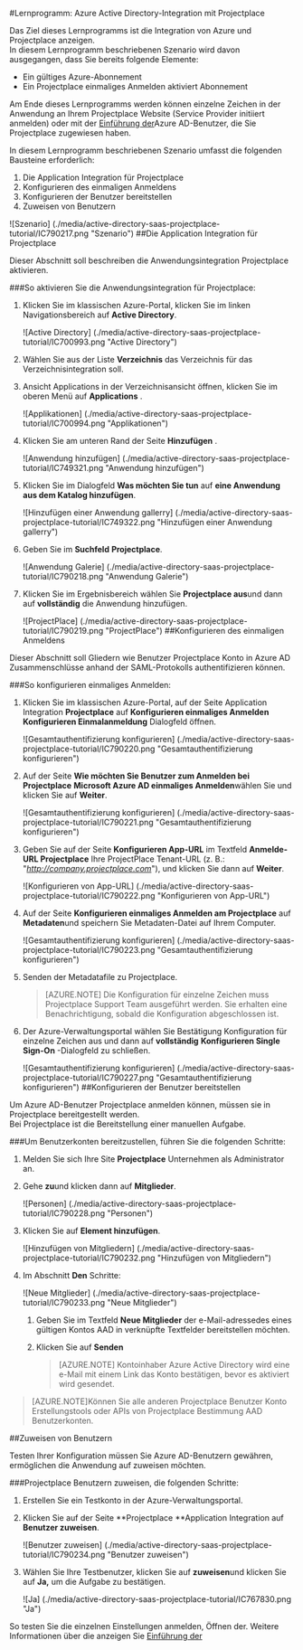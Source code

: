 <properties 
    pageTitle="Lernprogramm: Azure Active Directory Integration Projectplace | Microsoft Azure" 
    description="Erfahren Sie, wie mit Projectplace Azure Active Directory-auf automatisierte Bereitstellung und mehr!" 
    services="active-directory" 
    authors="jeevansd"  
    documentationCenter="na" 
    manager="femila"/>
<tags 
    ms.service="active-directory" 
    ms.devlang="na" 
    ms.topic="article" 
    ms.tgt_pltfrm="na" 
    ms.workload="identity" 
    ms.date="09/26/2016" 
    ms.author="jeedes" />

#<a name="tutorial-azure-active-directory-integration-with-projectplace"></a>Lernprogramm: Azure Active Directory-Integration mit Projectplace
  
Das Ziel dieses Lernprogramms ist die Integration von Azure und Projectplace anzeigen.  
In diesem Lernprogramm beschriebenen Szenario wird davon ausgegangen, dass Sie bereits folgende Elemente:

-   Ein gültiges Azure-Abonnement
-   Ein Projectplace einmaliges Anmelden aktiviert Abonnement
  
Am Ende dieses Lernprogramms werden können einzelne Zeichen in der Anwendung an Ihrem Projectplace Website (Service Provider initiiert anmelden) oder mit der [Einführung der](active-directory-saas-access-panel-introduction.md)Azure AD-Benutzer, die Sie Projectplace zugewiesen haben.
  
In diesem Lernprogramm beschriebenen Szenario umfasst die folgenden Bausteine erforderlich:

1.  Die Application Integration für Projectplace
2.  Konfigurieren des einmaligen Anmeldens
3.  Konfigurieren der Benutzer bereitstellen
4.  Zuweisen von Benutzern

![Szenario] (./media/active-directory-saas-projectplace-tutorial/IC790217.png "Szenario")
##<a name="enabling-the-application-integration-for-projectplace"></a>Die Application Integration für Projectplace
  
Dieser Abschnitt soll beschreiben die Anwendungsintegration Projectplace aktivieren.

###<a name="to-enable-the-application-integration-for-projectplace-perform-the-following-steps"></a>So aktivieren Sie die Anwendungsintegration für Projectplace:

1.  Klicken Sie im klassischen Azure-Portal, klicken Sie im linken Navigationsbereich auf **Active Directory**.

    ![Active Directory] (./media/active-directory-saas-projectplace-tutorial/IC700993.png "Active Directory")

2.  Wählen Sie aus der Liste **Verzeichnis** das Verzeichnis für das Verzeichnisintegration soll.

3.  Ansicht Applications in der Verzeichnisansicht öffnen, klicken Sie im oberen Menü auf **Applications** .

    ![Applikationen] (./media/active-directory-saas-projectplace-tutorial/IC700994.png "Applikationen")

4.  Klicken Sie am unteren Rand der Seite **Hinzufügen** .

    ![Anwendung hinzufügen] (./media/active-directory-saas-projectplace-tutorial/IC749321.png "Anwendung hinzufügen")

5.  Klicken Sie im Dialogfeld **Was möchten Sie tun** auf **eine Anwendung aus dem Katalog hinzufügen**.

    ![Hinzufügen einer Anwendung gallerry] (./media/active-directory-saas-projectplace-tutorial/IC749322.png "Hinzufügen einer Anwendung gallerry")

6.  Geben Sie im **Suchfeld** **Projectplace**.

    ![Anwendung Galerie] (./media/active-directory-saas-projectplace-tutorial/IC790218.png "Anwendung Galerie")

7.  Klicken Sie im Ergebnisbereich wählen Sie **Projectplace aus**und dann auf **vollständig** die Anwendung hinzufügen.

    ![ProjectPlace] (./media/active-directory-saas-projectplace-tutorial/IC790219.png "ProjectPlace")
##<a name="configuring-single-sign-on"></a>Konfigurieren des einmaligen Anmeldens
  
Dieser Abschnitt soll Gliedern wie Benutzer Projectplace Konto in Azure AD Zusammenschlüsse anhand der SAML-Protokolls authentifizieren können.

###<a name="to-configure-single-sign-on-perform-the-following-steps"></a>So konfigurieren einmaliges Anmelden:

1.  Klicken Sie im klassischen Azure-Portal, auf der Seite Application Integration **Projectplace** auf **Konfigurieren einmaliges Anmelden** **Konfigurieren Einmalanmeldung** Dialogfeld öffnen.

    ![Gesamtauthentifizierung konfigurieren] (./media/active-directory-saas-projectplace-tutorial/IC790220.png "Gesamtauthentifizierung konfigurieren")

2.  Auf der Seite **Wie möchten Sie Benutzer zum Anmelden bei Projectplace** **Microsoft Azure AD einmaliges Anmelden**wählen Sie und klicken Sie auf **Weiter**.

    ![Gesamtauthentifizierung konfigurieren] (./media/active-directory-saas-projectplace-tutorial/IC790221.png "Gesamtauthentifizierung konfigurieren")

3.  Geben Sie auf der Seite **Konfigurieren App-URL** im Textfeld **Anmelde-URL Projectplace** Ihre ProjectPlace Tenant-URL (z. B.: "*http://company.projectplace.com*"), und klicken Sie dann auf **Weiter**.

    ![Konfigurieren von App-URL] (./media/active-directory-saas-projectplace-tutorial/IC790222.png "Konfigurieren von App-URL")

4.  Auf der Seite **Konfigurieren einmaliges Anmelden am Projectplace** auf **Metadaten**und speichern Sie Metadaten-Datei auf Ihrem Computer.

    ![Gesamtauthentifizierung konfigurieren] (./media/active-directory-saas-projectplace-tutorial/IC790223.png "Gesamtauthentifizierung konfigurieren")

5.  Senden der Metadatafile zu Projectplace.

    >[AZURE.NOTE] Die Konfiguration für einzelne Zeichen muss Projectplace Support Team ausgeführt werden. Sie erhalten eine Benachrichtigung, sobald die Konfiguration abgeschlossen ist.

6.  Der Azure-Verwaltungsportal wählen Sie Bestätigung Konfiguration für einzelne Zeichen aus und dann auf **vollständig** **Konfigurieren Single Sign-On** -Dialogfeld zu schließen.

    ![Gesamtauthentifizierung konfigurieren] (./media/active-directory-saas-projectplace-tutorial/IC790227.png "Gesamtauthentifizierung konfigurieren")
##<a name="configuring-user-provisioning"></a>Konfigurieren der Benutzer bereitstellen
  
Um Azure AD-Benutzer Projectplace anmelden können, müssen sie in Projectplace bereitgestellt werden.  
Bei Projectplace ist die Bereitstellung einer manuellen Aufgabe.

###<a name="to-provision-a-user-accounts-perform-the-following-steps"></a>Um Benutzerkonten bereitzustellen, führen Sie die folgenden Schritte:

1.  Melden Sie sich Ihre Site **Projectplace** Unternehmen als Administrator an.

2.  Gehe **zu**und klicken dann auf **Mitglieder**.

    ![Personen] (./media/active-directory-saas-projectplace-tutorial/IC790228.png "Personen")

3.  Klicken Sie auf **Element hinzufügen**.

    ![Hinzufügen von Mitgliedern] (./media/active-directory-saas-projectplace-tutorial/IC790232.png "Hinzufügen von Mitgliedern")

4.  Im Abschnitt **Den** Schritte:

    ![Neue Mitglieder] (./media/active-directory-saas-projectplace-tutorial/IC790233.png "Neue Mitglieder")

    1.  Geben Sie im Textfeld **Neue Mitglieder** der e-Mail-adressedes eines gültigen Kontos AAD in verknüpfte Textfelder bereitstellen möchten.
    2.  Klicken Sie auf **Senden**

        >[AZURE.NOTE] Kontoinhaber Azure Active Directory wird eine e-Mail mit einem Link das Konto bestätigen, bevor es aktiviert wird gesendet.
    
>[AZURE.NOTE]Können Sie alle anderen Projectplace Benutzer Konto Erstellungstools oder APIs von Projectplace Bestimmung AAD Benutzerkonten.

##<a name="assigning-users"></a>Zuweisen von Benutzern
  
Testen Ihrer Konfiguration müssen Sie Azure AD-Benutzern gewähren, ermöglichen die Anwendung auf zuweisen möchten.

###<a name="to-assign-users-to-projectplace-perform-the-following-steps"></a>Projectplace Benutzern zuweisen, die folgenden Schritte:

1.  Erstellen Sie ein Testkonto in der Azure-Verwaltungsportal.

2.  Klicken Sie auf der Seite **Projectplace **Application Integration auf **Benutzer zuweisen**.

    ![Benutzer zuweisen] (./media/active-directory-saas-projectplace-tutorial/IC790234.png "Benutzer zuweisen")

3.  Wählen Sie Ihre Testbenutzer, klicken Sie auf **zuweisen**und klicken Sie auf **Ja,** um die Aufgabe zu bestätigen.

    ![Ja] (./media/active-directory-saas-projectplace-tutorial/IC767830.png "Ja")
  
So testen Sie die einzelnen Einstellungen anmelden, Öffnen der. Weitere Informationen über die anzeigen Sie [Einführung der](active-directory-saas-access-panel-introduction.md)